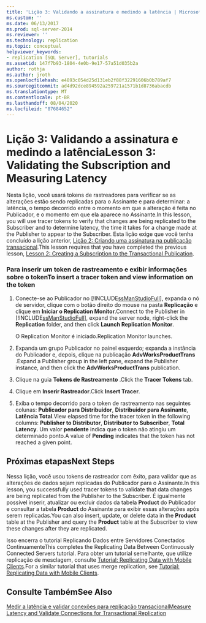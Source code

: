 ```yaml
---
title: 'Lição 3: Validando a assinatura e medindo a latência | Microsoft Docs'
ms.custom: ''
ms.date: 06/13/2017
ms.prod: sql-server-2014
ms.reviewer: ''
ms.technology: replication
ms.topic: conceptual
helpviewer_keywords:
- replication [SQL Server], tutorials
ms.assetid: 147f7b93-1804-4e0b-9e17-57a51d035b2a
author: rothja
ms.author: jroth
ms.openlocfilehash: e4893c054d25d131eb2f88f32291606b0b789af7
ms.sourcegitcommit: ad4d92dce894592a259721a1571b1d8736abacdb
ms.translationtype: MT
ms.contentlocale: pt-BR
ms.lasthandoff: 08/04/2020
ms.locfileid: "87684652"
---
```

# <a name="lesson-3-validating-the-subscription-and-measuring-latency"></a><span data-ttu-id="a69dd-102">Lição 3: Validando a assinatura e medindo a latência</span><span class="sxs-lookup"><span data-stu-id="a69dd-102">Lesson 3: Validating the Subscription and Measuring Latency</span></span>
  <span data-ttu-id="a69dd-103">Nesta lição, você usará tokens de rastreadores para verificar se as alterações estão sendo replicadas para o Assinante e para determinar: a latência, o tempo decorrido entre o momento em que a alteração é feita no Publicador, e o momento em que ela aparece no Assinante.</span><span class="sxs-lookup"><span data-stu-id="a69dd-103">In this lesson, you will use tracer tokens to verify that changes are being replicated to the Subscriber and to determine latency, the time it takes for a change made at the Publisher to appear to the Subscriber.</span></span> <span data-ttu-id="a69dd-104">Esta lição exige que você tenha concluído a lição anterior, [Lição 2: Criando uma assinatura na publicação transacional](lesson-2-creating-a-subscription-to-the-transactional-publication.md).</span><span class="sxs-lookup"><span data-stu-id="a69dd-104">This lesson requires that you have completed the previous lesson, [Lesson 2: Creating a Subscription to the Transactional Publication](lesson-2-creating-a-subscription-to-the-transactional-publication.md).</span></span>  
  
### <a name="to-insert-a-tracer-token-and-view-information-on-the-token"></a><span data-ttu-id="a69dd-105">Para inserir um token de rastreamento e exibir informações sobre o token</span><span class="sxs-lookup"><span data-stu-id="a69dd-105">To insert a tracer token and view information on the token</span></span>  
  
1.  <span data-ttu-id="a69dd-106">Conecte-se ao Publicador no [!INCLUDE[ssManStudioFull](../../includes/ssmanstudiofull-md.md)], expanda o nó de servidor, clique com o botão direito do mouse na pasta **Replicação** e clique em **Iniciar o Replication Monitor**.</span><span class="sxs-lookup"><span data-stu-id="a69dd-106">Connect to the Publisher in [!INCLUDE[ssManStudioFull](../../includes/ssmanstudiofull-md.md)], expand the server node, right-click the **Replication** folder, and then click **Launch Replication Monitor**.</span></span>  
  
     <span data-ttu-id="a69dd-107">O Replication Monitor é iniciado.</span><span class="sxs-lookup"><span data-stu-id="a69dd-107">Replication Monitor launches.</span></span>  
  
2.  <span data-ttu-id="a69dd-108">Expanda um grupo Publicador no painel esquerdo; expanda a instância do Publicador e, depois, clique na publicação **AdvWorksProductTrans** .</span><span class="sxs-lookup"><span data-stu-id="a69dd-108">Expand a Publisher group in the left pane, expand the Publisher instance, and then click the **AdvWorksProductTrans** publication.</span></span>  
  
3.  <span data-ttu-id="a69dd-109">Clique na guia **Tokens de Rastreamento** .</span><span class="sxs-lookup"><span data-stu-id="a69dd-109">Click the **Tracer Tokens** tab.</span></span>  
  
4.  <span data-ttu-id="a69dd-110">Clique em **Inserir Rastreador**.</span><span class="sxs-lookup"><span data-stu-id="a69dd-110">Click **Insert Tracer**.</span></span>  
  
5.  <span data-ttu-id="a69dd-111">Exiba o tempo decorrido para o token de rastreamento nas seguintes colunas: **Publicador para Distribuidor**, **Distribuidor para Assinante**, **Latência Total**.</span><span class="sxs-lookup"><span data-stu-id="a69dd-111">View elapsed time for the tracer token in the following columns: **Publisher to Distributor**, **Distributor to Subscriber**, **Total Latency**.</span></span> <span data-ttu-id="a69dd-112">Um valor **pendente** indica que o token não atingiu um determinado ponto.</span><span class="sxs-lookup"><span data-stu-id="a69dd-112">A value of **Pending** indicates that the token has not reached a given point.</span></span>  
  
## <a name="next-steps"></a><span data-ttu-id="a69dd-113">Próximas etapas</span><span class="sxs-lookup"><span data-stu-id="a69dd-113">Next Steps</span></span>  
 <span data-ttu-id="a69dd-114">Nessa lição, você usou tokens de rastreador com êxito, para validar que as alterações de dados sejam replicadas do Publicador para o Assinante.</span><span class="sxs-lookup"><span data-stu-id="a69dd-114">In this lesson, you successfully used tracer tokens to validate that data changes are being replicated from the Publisher to the Subscriber.</span></span> <span data-ttu-id="a69dd-115">É igualmente possível inserir, atualizar ou excluir dados da tabela **Product** do Publicador e consultar a tabela **Product** do Assinante para exibir essas alterações após serem replicadas.</span><span class="sxs-lookup"><span data-stu-id="a69dd-115">You can also insert, update, or delete data in the **Product** table at the Publisher and query the **Product** table at the Subscriber to view these changes after they are replicated.</span></span>  
  
 <span data-ttu-id="a69dd-116">Isso encerra o tutorial Replicando Dados entre Servidores Conectados Continuamente</span><span class="sxs-lookup"><span data-stu-id="a69dd-116">This completes the Replicating Data Between Continuously Connected Servers tutorial.</span></span> <span data-ttu-id="a69dd-117">Para obter um tutorial semelhante, que utilize replicação de mesclagem, consulte [Tutorial: Replicating Data with Mobile Clients](tutorial-replicating-data-with-mobile-clients.md).</span><span class="sxs-lookup"><span data-stu-id="a69dd-117">For a similar tutorial that uses merge replication, see [Tutorial: Replicating Data with Mobile Clients](tutorial-replicating-data-with-mobile-clients.md).</span></span>  
  
## <a name="see-also"></a><span data-ttu-id="a69dd-118">Consulte Também</span><span class="sxs-lookup"><span data-stu-id="a69dd-118">See Also</span></span>  
 [<span data-ttu-id="a69dd-119">Medir a latência e validar conexões para replicação transacional</span><span class="sxs-lookup"><span data-stu-id="a69dd-119">Measure Latency and Validate Connections for Transactional Replication</span></span>](monitor/measure-latency-and-validate-connections-for-transactional-replication.md)  
  
  
